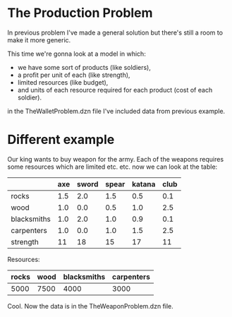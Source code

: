 # The Production Problem
In previous problem I've made a general solution but there's still a room to make it more generic.

This time we're gonna look at a model in which:
- we have some sort of products (like soldiers),
- a profit per unit of each (like strength),
- limited resources (like budget),
- and units of each resource required for each product (cost of each soldier).

in the TheWalletProblem.dzn file I've included data from previous example.

# Different example

Our king wants to buy weapon for the army. Each of the weapons requires some resources which are limited etc. etc. now we can look at the table:

| | axe | sword | spear | katana | club |
| -- | -- | -- | -- | -- | -- |
| rocks | 1.5 | 2.0 | 1.5 | 0.5 | 0.1 |
| wood | 1.0 | 0.0 | 0.5 | 1.0 | 2.5 |
| blacksmiths | 1.0 | 2.0 | 1.0 | 0.9 | 0.1 |
| carpenters | 1.0 | 0.0 | 1.0 | 1.5 | 2.5 |
| strength | 11 | 18 | 15 | 17 | 11 |

Resources:

| rocks | wood | blacksmiths | carpenters |
| -- | -- | -- | -- |
| 5000 | 7500 | 4000 | 3000 |

Cool. Now the data is in the TheWeaponProblem.dzn file. 
